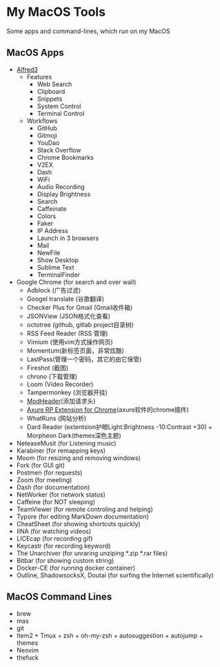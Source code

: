 # My MacOS Tools
Some apps and command-lines, which run on my MacOS

## MacOS Apps
- [Alfred3](https://github.com/hjtianvip/alfred3-workflows)
    - Features
        - Web Search
        - Clipboard
        - Snippets
        - System Control
        - Terminal Control
    - Workflows
        - GitHub
        - Gitmoji
        - YouDao
        - Stack Overflow
        - Chrome Bookmarks
        - V2EX
        - Dash
        - WiFi
        - Audio Recording
        - Display Brightness
        - Search
        - Caffeinate
        - Colors
        - Faker
        - IP Address
        - Launch in 3 browsers
        - Mail
        - NewFile
        - Show Desktop
        - Sublime Text
        - TerminalFinder
- Google Chrome (for search and over wall)
    - Adblock (广告过滤)
    - Googel translate (谷歌翻译)
    - Checker Plus for Gmail (Gmail收件箱)
    - JSONView (JSON格式化查看)
    - octotree (github, gitlab project目录树)
    - RSS Feed Reader (RSS 管理)
    - Vimium (使用vim方式操作网页)
    - Momentum(新标签页面，非常炫酷)
    - LastPass(管理一个密码，其它的由它保管)
    - Fireshot (截图)
    - chrono (下载管理)
    - Loom (Video Recorder)
    - Tampermonkey (浏览器开挂)
    - [ModHeader](https://chrome.google.com/webstore/detail/modheader/idgpnmonknjnojddfkpgkljpfnnfcklj)(添加请求头)
    - [Axure RP Extension for Chrome](https://chrome.google.com/webstore/detail/axure-rp-extension-for-ch/dogkpdfcklifaemcdfbildhcofnopogp)(axure软件的chrome插件)
    - WhatRuns (网站分析)
    - Dard Reader (extentsion护眼Light:Brightness -10:Contrast +30) + Morpheon Dark(themes深色主题)
- NeteaseMusit (for Listening music)
- Karabiner (for remapping keys)
- Moom (for resizing and removing windows)
- Fork (for GUI git)
- Postmen (for requests)
- Zoom (for meeting)
- Dash (for documentation)
- NetWorker (for network status)
- Caffeine (for NOT sleeping)
- TeamViewer (for remote controling and helping)
- Typore (for editing MarkDown documentation)
- CheatSheet (for showing shortcuts quickly)
- IINA (for watching videos)
- LICEcap (for recording gif)
- Keycastr (for recording keyword)
- The Unarchiver (for unraring unziping \*.zip \*.rar files)
- Bitbar (for showing custom string) 
- Docker-CE (for running docker container)
- Outline, ShadowsocksX, Doutai (for surfing the Internet scientifically)

## MacOS Command Lines
- brew
- mas
- git
- Item2 + Tmux + zsh + oh-my-zsh + autosuggestion + autojump + themes
- Neovim
- thefuck
